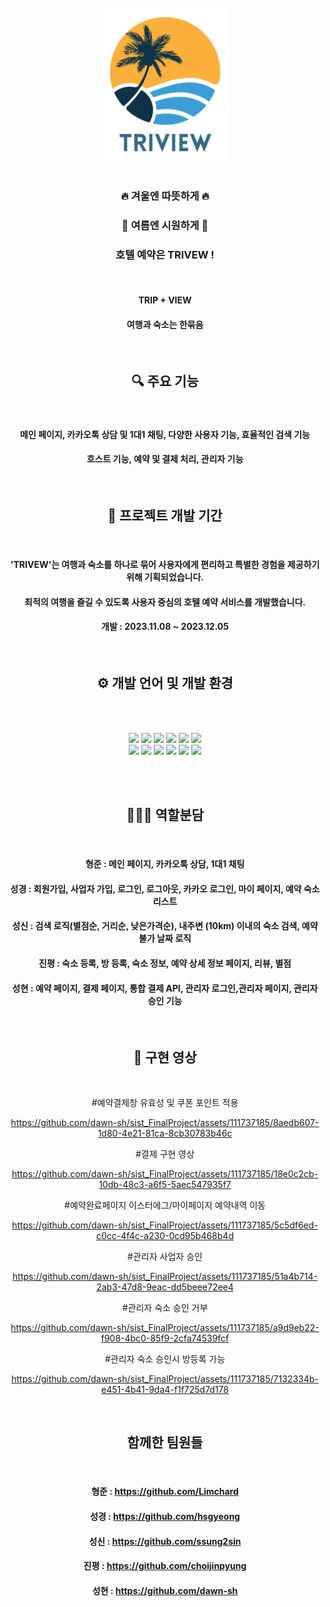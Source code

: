 <div align="center">
<br>
<img src="SistFinalProject/src/main/resources/static/TRIVIEW2.png" width="200">
</div>

<div align="center">
  
<br>
  
###  🔥 겨울엔 따뜻하게 🔥
###  🌊 여름엔 시원하게 🌊
###  호텔 예약은 TRIVEW !
<br>

#### TRIP + VIEW
#### 여행과 숙소는 한묶음

</div>

<br>

<div align="center">
  
## 🔍 주요 기능
<br>

#### 메인 페이지, 카카오톡 상담 및 1대1 채팅, 다양한 사용자 기능, 효율적인 검색 기능
#### 호스트 기능, 예약 및 결제 처리, 관리자 기능
</div>

<br>

<div align="center">
  
## 📆 프로젝트 개발 기간
<br>

#### 'TRIVEW'는 여행과 숙소를 하나로 묶어 사용자에게 편리하고 특별한 경험을 제공하기 위해 기획되었습니다.
#### 최적의 여행을 즐길 수 있도록 사용자 중심의 호텔 예약 서비스를 개발했습니다.
#### 개발 : 2023.11.08 ~ 2023.12.05

</div>

<br>

<div align="center">
  
## ⚙️ 개발 언어 및 개발 환경
<br><br>

<img src="https://img.shields.io/badge/java-007396?style=for-the-badge&logo=java&logoColor=white">
<img src="https://img.shields.io/badge/javascript-F7DF1E?style=for-the-badge&logo=javascript&logoColor=black"> 
<img src="https://img.shields.io/badge/html5-E34F26?style=for-the-badge&logo=html5&logoColor=white"> 
<img src="https://img.shields.io/badge/css-1572B6?style=for-the-badge&logo=css3&logoColor=white"> 
<img src="https://img.shields.io/badge/bootstrap-7952B3?style=for-the-badge&logo=bootstrap&logoColor=white">
<img src="https://img.shields.io/badge/jquery-0769AD?style=for-the-badge&logo=jquery&logoColor=white">

<br>
  
<img src="https://img.shields.io/badge/springboot-6DB33F?style=for-the-badge&logo=springboot&logoColor=white">
<img src="https://img.shields.io/badge/apache tomcat-F8DC75?style=for-the-badge&logo=apachetomcat&logoColor=white">
<img src="https://img.shields.io/badge/mysql-4479A1?style=for-the-badge&logo=mysql&logoColor=white"> 
<img src="https://img.shields.io/badge/amazonaws-232F3E?style=for-the-badge&logo=amazonaws&logoColor=white"> 
<img src="https://img.shields.io/badge/github-181717?style=for-the-badge&logo=github&logoColor=white">
<img src="https://img.shields.io/badge/git-F05032?style=for-the-badge&logo=git&logoColor=white">

</div>

<br><br>

<div align="center">

## 💁🏻‍♂️ 역할분담
<br>

#### 형준 : 메인 페이지, 카카오톡 상담, 1대1 채팅
#### 성경 : 회원가입, 사업자 가입, 로그인, 로그아웃, 카카오 로그인, 마이 페이지, 예약 숙소 리스트
#### 성신 : 검색 로직(별점순, 거리순, 낮은가격순), 내주변 (10km) 이내의 숙소 검색, 예약 불가 날짜 로직
#### 진평 : 숙소 등록, 방 등록, 숙소 정보, 예약 상세 정보 페이지, 리뷰, 별점
#### 성현 : 예약 페이지, 결제 페이지, 통합 결제 API, 관리자 로그인,관리자 페이지, 관리자 승인 기능

</div>

<br>

<div align="center">
  
## 🎥 구현 영상
<br>

#예약결제창 유효성 및 쿠폰 포인트 적용

https://github.com/dawn-sh/sist_FinalProject/assets/111737185/8aedb607-1d80-4e21-81ca-8cb30783b46c

#결제 구현 영상

https://github.com/dawn-sh/sist_FinalProject/assets/111737185/18e0c2cb-10db-48c3-a6f5-5aec547935f7

#예약완료페이지 이스터에그/마이페이지 예약내역 이동

https://github.com/dawn-sh/sist_FinalProject/assets/111737185/5c5df6ed-c0cc-4f4c-a230-0cd95b468b4d

#관리자 사업자 승인

https://github.com/dawn-sh/sist_FinalProject/assets/111737185/51a4b714-2ab3-47d8-9eac-dd5beee72ee4

#관리자 숙소 승인 거부

https://github.com/dawn-sh/sist_FinalProject/assets/111737185/a9d9eb22-f908-4bc0-85f9-2cfa74539fcf

#관리자 숙소 승인시 방등록 가능

https://github.com/dawn-sh/sist_FinalProject/assets/111737185/7132334b-e451-4b41-9da4-f1f725d7d178

</div>

<br>

<div align="center">
  
## 함께한 팀원들
<br>

#### 형준 : https://github.com/Limchard
#### 성경 : https://github.com/hsgyeong
#### 성신 : https://github.com/ssung2sin
#### 진평 : https://github.com/choijinpyung
#### 성현 : https://github.com/dawn-sh

</div>

